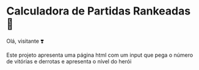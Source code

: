 # Calculadora de Partidas Rankeadas :dizzy:

Olá, visitante :heavy_heart_exclamation:

Este projeto apresenta uma página html com um input que pega o número de vitórias e derrotas e apresenta o nível do herói